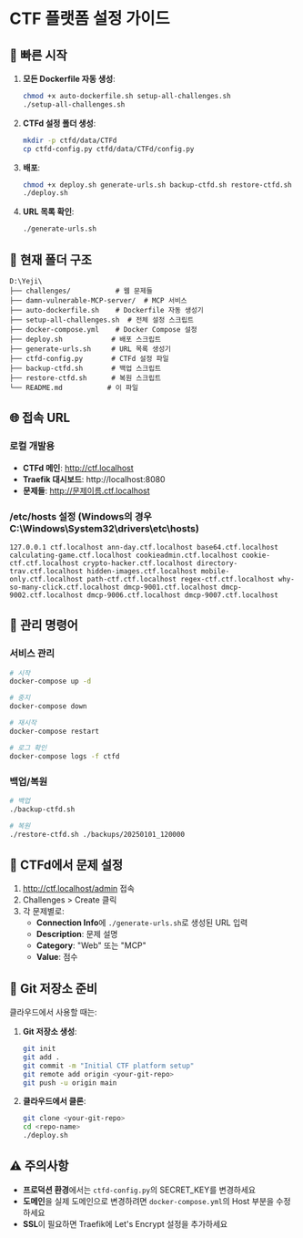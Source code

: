 # CTF 플랫폼 설정 가이드

## 🚀 빠른 시작

1. **모든 Dockerfile 자동 생성**:
   ```bash
   chmod +x auto-dockerfile.sh setup-all-challenges.sh
   ./setup-all-challenges.sh
   ```

2. **CTFd 설정 폴더 생성**:
   ```bash
   mkdir -p ctfd/data/CTFd
   cp ctfd-config.py ctfd/data/CTFd/config.py
   ```

3. **배포**:
   ```bash
   chmod +x deploy.sh generate-urls.sh backup-ctfd.sh restore-ctfd.sh
   ./deploy.sh
   ```

4. **URL 목록 확인**:
   ```bash
   ./generate-urls.sh
   ```

## 📁 현재 폴더 구조

```
D:\Yeji\
├── challenges/           # 웹 문제들
├── damn-vulnerable-MCP-server/  # MCP 서비스
├── auto-dockerfile.sh    # Dockerfile 자동 생성기
├── setup-all-challenges.sh  # 전체 설정 스크립트
├── docker-compose.yml    # Docker Compose 설정
├── deploy.sh            # 배포 스크립트
├── generate-urls.sh     # URL 목록 생성기
├── ctfd-config.py       # CTFd 설정 파일
├── backup-ctfd.sh       # 백업 스크립트
├── restore-ctfd.sh      # 복원 스크립트
└── README.md           # 이 파일
```

## 🌐 접속 URL

### 로컬 개발용
- **CTFd 메인**: http://ctf.localhost
- **Traefik 대시보드**: http://localhost:8080
- **문제들**: http://문제이름.ctf.localhost

### /etc/hosts 설정 (Windows의 경우 C:\Windows\System32\drivers\etc\hosts)
```
127.0.0.1 ctf.localhost ann-day.ctf.localhost base64.ctf.localhost calculating-game.ctf.localhost cookieadmin.ctf.localhost cookie-ctf.ctf.localhost crypto-hacker.ctf.localhost directory-trav.ctf.localhost hidden-images.ctf.localhost mobile-only.ctf.localhost path-ctf.ctf.localhost regex-ctf.ctf.localhost why-so-many-click.ctf.localhost dmcp-9001.ctf.localhost dmcp-9002.ctf.localhost dmcp-9006.ctf.localhost dmcp-9007.ctf.localhost
```

## 🔧 관리 명령어

### 서비스 관리
```bash
# 시작
docker-compose up -d

# 중지
docker-compose down

# 재시작
docker-compose restart

# 로그 확인
docker-compose logs -f ctfd
```

### 백업/복원
```bash
# 백업
./backup-ctfd.sh

# 복원
./restore-ctfd.sh ./backups/20250101_120000
```

## 🎯 CTFd에서 문제 설정

1. http://ctf.localhost/admin 접속
2. Challenges > Create 클릭
3. 각 문제별로:
   - **Connection Info**에 `./generate-urls.sh`로 생성된 URL 입력
   - **Description**: 문제 설명
   - **Category**: "Web" 또는 "MCP"
   - **Value**: 점수

## 🐳 Git 저장소 준비

클라우드에서 사용할 때는:

1. **Git 저장소 생성**:
   ```bash
   git init
   git add .
   git commit -m "Initial CTF platform setup"
   git remote add origin <your-git-repo>
   git push -u origin main
   ```

2. **클라우드에서 클론**:
   ```bash
   git clone <your-git-repo>
   cd <repo-name>
   ./deploy.sh
   ```

## ⚠️ 주의사항

- **프로덕션 환경**에서는 `ctfd-config.py`의 SECRET_KEY를 변경하세요
- **도메인**을 실제 도메인으로 변경하려면 `docker-compose.yml`의 Host 부분을 수정하세요
- **SSL**이 필요하면 Traefik에 Let's Encrypt 설정을 추가하세요